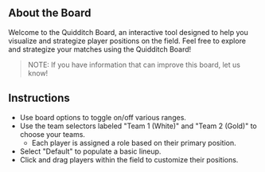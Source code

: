 
##  About the Board
Welcome to the Quidditch Board, an interactive tool designed to help you visualize and strategize player positions on the field. Feel free to explore and strategize your matches using the Quidditch Board!

> NOTE: If you have information that can improve this board, let us know!

<div id="quidditch-board" style="margin-left:-460px"></div>

## Instructions
- Use board options to toggle on/off various ranges.
- Use the team selectors labeled "Team 1 (White)" and "Team 2 (Gold)" to choose your teams. 
   - Each player is assigned a role based on their primary position. 
- Select "Default" to populate a basic lineup.
- Click and drag players within the field to customize their positions.
